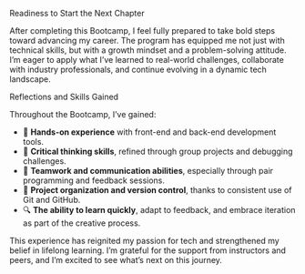 Readiness to Start the Next Chapter

After completing this Bootcamp, I feel fully prepared to take bold steps toward advancing my career. The program has equipped me not just with technical skills, but with a growth mindset and a problem-solving attitude. I’m eager to apply what I’ve learned to real-world challenges, collaborate with industry professionals, and continue evolving in a dynamic tech landscape.

 Reflections and Skills Gained

Throughout the Bootcamp, I’ve gained:
- 🔧 **Hands-on experience** with front-end and back-end development tools.
- 🧠 **Critical thinking skills**, refined through group projects and debugging challenges.
- 🤝 **Teamwork and communication abilities**, especially through pair programming and feedback sessions.
- 📁 **Project organization and version control**, thanks to consistent use of Git and GitHub.
- 🔍 **The ability to learn quickly**, adapt to feedback, and embrace iteration as part of the creative process.

This experience has reignited my passion for tech and strengthened my belief in lifelong learning. I’m grateful for the support from instructors and peers, and I’m excited to see what’s next on this journey.
